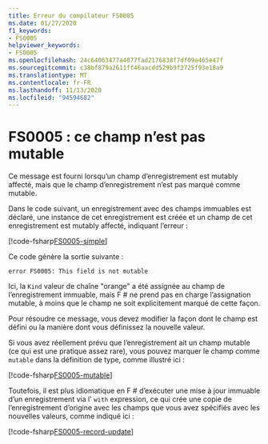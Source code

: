 ```yaml
---
title: Erreur du compilateur FS0005
ms.date: 01/27/2020
f1_keywords:
- FS0005
helpviewer_keywords:
- FS0005
ms.openlocfilehash: 24c64063477a4077fad2176838f7df09a465e47f
ms.sourcegitcommit: c38bf879a2611ff46aacdd529b9f2725f93e18a9
ms.translationtype: MT
ms.contentlocale: fr-FR
ms.lasthandoff: 11/13/2020
ms.locfileid: "94594682"
---
```

# <a name="fs0005-this-field-is-not-mutable"></a>FS0005 : ce champ n’est pas mutable

Ce message est fourni lorsqu’un champ d’enregistrement est mutably affecté, mais que le champ d’enregistrement n’est pas marqué comme mutable.

Dans le code suivant, un enregistrement avec des champs immuables est déclaré, une instance de cet enregistrement est créée et un champ de cet enregistrement est mutably affecté, indiquant l’erreur :

[!code-fsharp[FS0005-simple](~/samples/snippets/fsharp/compiler-messages/fs0005.fsx#L2-L8)]

Ce code génère la sortie suivante :

```text
error FS0005: This field is not mutable
```

Ici, la `Kind` valeur de chaîne "orange" a été assignée au champ de l’enregistrement immuable, mais F # ne prend pas en charge l’assignation mutable, à moins que le champ ne soit explicitement marqué de cette façon.

Pour résoudre ce message, vous devez modifier la façon dont le champ est défini ou la manière dont vous définissez la nouvelle valeur.

Si vous avez réellement prévu que l’enregistrement ait un champ mutable (ce qui est une pratique assez rare), vous pouvez marquer le champ comme `mutable` dans la définition de type, comme illustré ici :

[!code-fsharp[FS0005-mutable](~/samples/snippets/fsharp/compiler-messages/fs0005.fsx#L11-L17)]

Toutefois, il est plus idiomatique en F # d’exécuter une mise à jour immuable d’un enregistrement via l' `with` expression, ce qui crée une copie de l’enregistrement d’origine avec les champs que vous avez spécifiés avec les nouvelles valeurs, comme indiqué ici :

[!code-fsharp[FS0005-record-update](~/samples/snippets/fsharp/compiler-messages/fs0005.fsx#L20-L26)]
